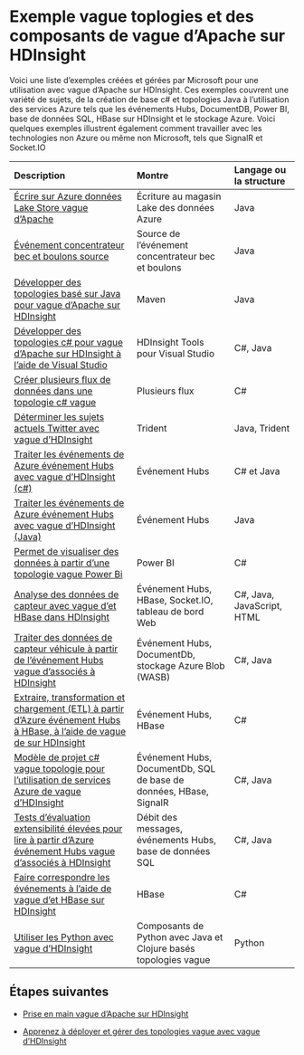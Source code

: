 <properties
 pageTitle="Exemples de topologies vague Apache sur HDInsight | Microsoft Azure"
 description="Liste des exemples de topologies vague créé et testé avec vague d’Apache sur HDInsight, y compris des topologies c# et Java de base et l’utilisation de Hubs événement."
 services="hdinsight"
 documentationCenter=""
 authors="Blackmist"
 manager="jhubbard"
 editor="cgronlun"
    tags="azure-portal"/>

<tags
 ms.service="hdinsight"
 ms.devlang="na"
 ms.topic="article"
 ms.tgt_pltfrm="na"
 ms.workload="big-data"
 ms.date="08/23/2016"
 ms.author="larryfr"/>

# <a name="example-storm-toplogies-and-components-for-apache-storm-on-hdinsight"></a>Exemple vague toplogies et des composants de vague d’Apache sur HDInsight

Voici une liste d’exemples créées et gérées par Microsoft pour une utilisation avec vague d’Apache sur HDInsight. Ces exemples couvrent une variété de sujets, de la création de base c# et topologies Java à l’utilisation des services Azure tels que les événements Hubs, DocumentDB, Power BI, base de données SQL, HBase sur HDInsight et le stockage Azure. Voici quelques exemples illustrent également comment travailler avec les technologies non Azure ou même non Microsoft, tels que SignalR et Socket.IO

| Description                                                                                             | Montre                                         | Langage ou la structure         |
|:--------------------------------------------------------------------------------------------------------|:-----------------------------------------------------|:---------------------------|
| [Écrire sur Azure données Lake Store vague d’Apache](hdinsight-storm-write-data-lake-store.md) | Écriture au magasin Lake des données Azure | Java |
| [Événement concentrateur bec et boulons source](https://github.com/apache/storm/tree/master/external/storm-eventhubs) | Source de l’événement concentrateur bec et boulons | Java |
| [Développer des topologies basé sur Java pour vague d’Apache sur HDInsight][5797064f]                                 | Maven                                                | Java                       |
| [Développer des topologies c# pour vague d’Apache sur HDInsight à l’aide de Visual Studio][16fce2d1]                     | HDInsight Tools pour Visual Studio                    | C#, Java                   |
| [Créer plusieurs flux de données dans une topologie c# vague][ec5a4064]                                         | Plusieurs flux                                     | C#                         |
| [Déterminer les sujets actuels Twitter avec vague d’HDInsight][3c86c7c8]                                   | Trident                                              | Java, Trident              |
| [Traiter les événements de Azure événement Hubs avec vague d’HDInsight (c#)][844d1d81]                                | Événement Hubs                                           | C# et Java                |
| [Traiter les événements de Azure événement Hubs avec vague d’HDInsight (Java)](hdinsight-storm-develop-java-event-hub-topology.md) | Événement Hubs | Java |
| [Permet de visualiser des données à partir d’une topologie vague Power Bi][94d15238]                              | Power BI                                             | C#                         |
| [Analyse des données de capteur avec vague d’et HBase dans HDInsight][ab894747]                                     | Événement Hubs, HBase, Socket.IO, tableau de bord Web          | C#, Java, JavaScript, HTML |
| [Traiter des données de capteur véhicule à partir de l’événement Hubs vague d’associés à HDInsight][246ee964]                        | Événement Hubs, DocumentDb, stockage Azure Blob (WASB)    | C#, Java                   |
| [Extraire, transformation et chargement (ETL) à partir d’Azure événement Hubs à HBase, à l’aide de vague de sur HDInsight][b4b68194] | Événement Hubs, HBase                                    | C#                         |
| [Modèle de projet c# vague topologie pour l’utilisation de services Azure de vague d’HDInsight][ce0c02a2]  | Événement Hubs, DocumentDb, SQL de base de données, HBase, SignalR | C#, Java                   |
| [Tests d’évaluation extensibilité élevées pour lire à partir d’Azure événement Hubs vague d’associés à HDInsight][d6c540e3]           | Débit des messages, événements Hubs, base de données SQL         | C#, Java                   |
| [Faire correspondre les événements à l’aide de vague d’et HBase sur HDInsight](hdinsight-storm-correlation-topology.md) | HBase | C# |
| [Utiliser les Python avec vague d’HDInsight](hdinsight-storm-develop-python-topology.md) | Composants de Python avec Java et Clojure basés topologies vague | Python |

## <a name="next-steps"></a>Étapes suivantes

* [Prise en main vague d’Apache sur HDInsight][2b8c3488]

* [Apprenez à déployer et gérer des topologies vague avec vague d’HDInsight][6eb0d3b8]

  [2b8c3488]: hdinsight-apache-storm-tutorial-get-started-linux.md "Apprenez à créer une vague de sur cluster HDInsight et utiliser le tableau de bord vague de pour déployer des exemples de topologies."
  [6eb0d3b8]: hdinsight-storm-deploy-monitor-topology.md "Apprenez à déployer et gérer des topologies à l’aide des outils de HDInsight et vague d’interface utilisateur ou le tableau de bord vague de basée sur le web pour Visual Studio."
  [16fce2d1]: hdinsight-storm-develop-csharp-visual-studio-topology.md "Découvrez comment créer des topologies c# vague en utilisant les outils HDInsight pour Visual Studio."
  [5797064f]: hdinsight-storm-develop-java-topology.md "Apprenez à créer des topologies vague dans Java, à l’aide de Maven, en créant une topologie de base wordcount."
  [94d15238]: hdinsight-storm-power-bi-topology.md "Montre comment écrire des données dans Power BI à partir d’une topologie c#, puis créer un tableau de bord et un graphique à partir des données."
  [ec5a4064]: https://github.com/Blackmist/csharp-storm-example "Montre une topologie vague simple qui effectue une wordcount implémenté en c#. Cela montre également comment créer plusieurs flux de données au sein d’une topologie c#."
  [844d1d81]: hdinsight-storm-develop-csharp-event-hub-topology.md "Apprenez à lire et écrire des données à partir d’Azure événement Hubs avec vague de sur HDInsight."
  [ab894747]: hdinsight-storm-sensor-data-analysis.md "Découvrez comment utiliser vague d’Apache sur HDInsight pour traiter les données du capteur à partir d’Azure événement Hubs, à l’aide de D3.js visualiser et (facultatif), stockez-le à HBase."
  [3c86c7c8]: hdinsight-storm-twitter-trending.md "Découvrez comment utiliser Trident pour créer une topologie vague qui détermine les sujets actuels (basés sur hashtags,) sur Twitter."
  [246ee964]: hdinsight-storm-iot-eventhub-documentdb.md "Découvrez comment utiliser une topologie vague pour lire les messages à partir d’Azure événement Hubs, lire des documents à partir d’Azure DocumentDB pour faire référence à des données et enregistrer les données au stockage Azure."
  [d6c540e3]: https://github.com/hdinsight/hdinsight-storm-examples/blob/master/EventCountExample "Plusieurs topologies pour illustrer débit lors de la lecture à partir d’Azure événement Hubs et stocker à SQL de base de données à l’aide de vague d’Apache sur HDInsight."
  [b4b68194]: https://github.com/hdinsight/hdinsight-storm-examples/blob/master/RealTimeETLExample "Apprenez à lire les données à partir d’Azure événement Hubs, agrégation et transformer les données, puis stocker dans HBase sur HDInsight."
  [ce0c02a2]: https://github.com/hdinsight/hdinsight-storm-examples/tree/master/templates/HDInsightStormExamples "Ce projet contient des modèles de becs verseurs, boulons et topologies pour interagir avec les différents services Azure comme événement Hubs, DocumentDB et base de données SQL."
 
